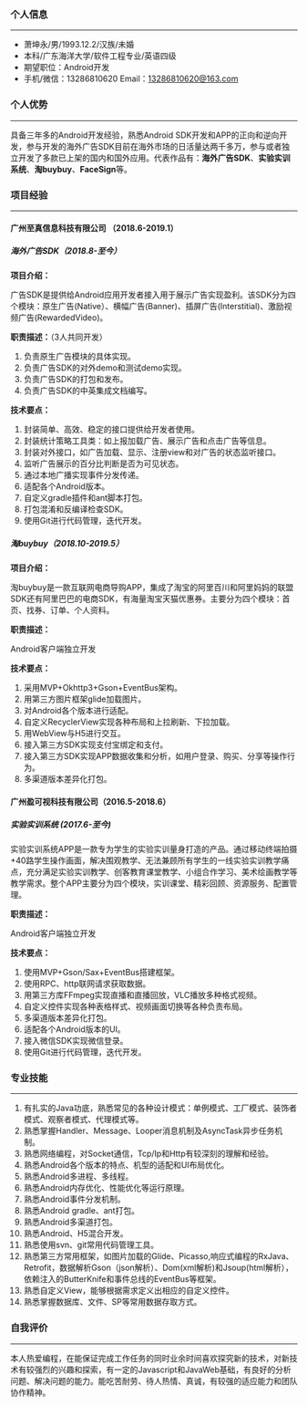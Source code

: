### 个人信息

---

* 萧坤永/男/1993.12.2/汉族/未婚
* 本科/广东海洋大学/软件工程专业/英语四级
* 期望职位：Android开发
* 手机/微信：13286810620  Email：13286810620@163.com  

### 个人优势

---

具备三年多的Android开发经验，熟悉Android SDK开发和APP的正向和逆向开发，参与开发的海外广告SDK目前在海外市场的日活量达两千多万，参与或者独立开发了多款已上架的国内和国外应用。代表作品有：**海外广告SDK**、**实验实训系统**、**淘buybuy**、**FaceSign**等。

### 项目经验

---

#### 广州至真信息科技有限公司 （2018.6-2019.1）

##### 海外广告SDK（2018.8-至今）

**项目介绍：**

广告SDK是提供给Android应用开发者接入用于展示广告实现盈利。该SDK分为四个模块：原生广告(Native）、横幅广告(Banner)、插屏广告(Interstitial)、激励视频广告(RewardedVideo)。

**职责描述：**（3人共同开发）

1. 负责原生广告模块的具体实现。
2. 负责广告SDK的对外demo和测试demo实现。
3. 负责广告SDK的打包和发布。
4. 负责广告SDK的中英集成文档编写。

**技术要点：**

1. 封装简单、高效、稳定的接口提供给开发者使用。
2. 封装统计策略工具类：如上报加载广告、展示广告和点击广告等信息。
3. 封装对外接口，如广告加载、显示、注册view和对广告的状态监听接口。
4. 监听广告展示的百分比判断是否为可见状态。
5. 通过本地广播实现事件分发传递。
6. 适配各个Android版本。
7. 自定义gradle插件和ant脚本打包。
8. 打包混淆和反编译检查SDK。
9. 使用Git进行代码管理，迭代开发。

##### 淘buybuy（2018.10-2019.5）

**项目介绍：**

淘buybuy是一款互联网电商导购APP，集成了淘宝的阿里百川和阿里妈妈的联盟SDK还有阿里巴巴的电商SDK，有海量淘宝天猫优惠券。主要分为四个模块：首页、找券、订单、个人资料。

**职责描述：**

Android客户端独立开发

**技术要点：**

1. 采用MVP+Okhttp3+Gson+EventBus架构。
2. 用第三方图片框架glide加载图片。
3. 对Android各个版本进行适配。
4. 自定义RecyclerView实现各种布局和上拉刷新、下拉加载。
5. 用WebView与H5进行交互。
6. 接入第三方SDK实现支付宝绑定和支付。
7. 接入第三方SDK实现APP数据收集和分析，如用户登录、购买、分享等操作行为。
8. 多渠道版本差异化打包。

#### 广州盈可视科技有限公司（2016.5-2018.6）

##### 实验实训系统 (2017.6-至今)

实验实训系统APP是一款专为学生的实验实训量身打造的产品。通过移动终端拍摄+40路学生操作画面，解决围观教学、无法兼顾所有学生的一线实验实训教学痛点，充分满足实验实训教学、创客教育课堂教学、小组合作学习、美术绘画教学等教学需求。整个APP主要分为四个模块，实训课堂、精彩回顾、资源服务、配置管理。

**职责描述：**

Android客户端独立开发

**技术要点：**

1. 使用MVP+Gson/Sax+EventBus搭建框架。
2. 使用RPC、http联网请求获取数据。
3. 用第三方库FFmpeg实现直播和直播回放，VLC播放多种格式视频。
4. 自定义控件实现各种表格样式、视频画面切换等各种负责布局。
5. 多渠道版本差异化打包。
6. 适配各个Android版本的UI。
7. 接入微信SDK实现微信登录。
8. 使用Git进行代码管理，迭代开发。

### 专业技能

---

1. 有扎实的Java功底，熟悉常见的各种设计模式：单例模式、工厂模式、装饰者模式、观察者模式、代理模式等。
2. 熟悉掌握Handler、Message、Looper消息机制及AsyncTask异步任务机制。
3. 熟悉网络编程，对Socket通信，Tcp/Ip和Http有较深刻的理解和经验。
4. 熟悉Android各个版本的特点、机型的适配和UI布局优化。
5. 熟悉Android多进程、多线程。
6. 熟悉Android内存优化、性能优化等运行原理。
7. 熟悉Android事件分发机制。
8. 熟悉Android gradle、ant打包。
9. 熟悉Android多渠道打包。
10. 熟悉Android、H5混合开发。
11. 熟悉使用svn、git常用代码管理工具。
12. 熟悉第三方常用框架，如图片加载的Glide、Picasso,响应式编程的RxJava、Retrofit，数据解析Gson（json解析）、Dom(xml解析)和Jsoup(html解析），依赖注入的ButterKnife和事件总线的EventBus等框架。
13. 熟悉自定义View，能够根据需求定义出相应的自定义控件。
14. 熟悉掌握数据库、文件、SP等常用数据存取方式。

### 自我评价

---

本人热爱编程，在能保证完成工作任务的同时业余时间喜欢探究新的技术，对新技术有较强烈的兴趣和探索，有一定的Javascript和JavaWeb基础，有良好的分析问题、解决问题的能力。能吃苦耐劳、待人热情、真诚，有较强的适应能力和团队协作精神。